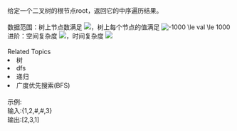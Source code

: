 <div>
	给定一个二叉树的根节点root，返回它的中序遍历结果。
</div>
<div>
	<br />
</div>
<div>
	数据范围：树上节点数满足 <img src="https://www.nowcoder.com/equation?tex=0%20%5Cle%20n%20%5Cle%201000" />，树上每个节点的值满足 <img src="https://www.nowcoder.com/equation?tex=-1000%20%5Cle%20val%20%5Cle%201000" alt="-1000 \le val \le 1000" /><br />
进阶：空间复杂度 <img src="https://www.nowcoder.com/equation?tex=O(n)" />，时间复杂度 <img src="https://www.nowcoder.com/equation?tex=O(n)" /><br />
</div><div><br></div><div><div>Related Topics</div><div><li>树</li><li>dfs</li><li>递归</li><li>广度优先搜索(BFS)</li></div></div><br>示例:<br>输入:{1,2,#,#,3}<br>输出:[2,3,1]
<br>